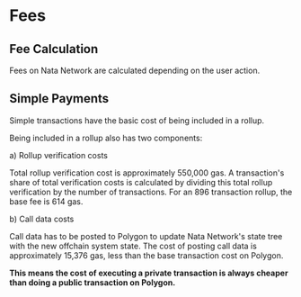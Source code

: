 # Fees

## Fee Calculation

Fees on Nata Network are calculated depending on the user action.

## Simple Payments

Simple transactions have the basic cost of being included in a rollup.

Being included in a rollup also has two components:

a) Rollup verification costs

Total rollup verification cost is approximately 550,000 gas. A transaction's share of total verification costs is calculated by dividing this total rollup verification by the number of transactions. For an 896 transaction rollup, the base fee is 614 gas.

b) Call data costs

Call data has to be posted to Polygon to update Nata Network's state tree with the new offchain system state. The cost of posting call data is approximately 15,376 gas, less than the base transaction cost on Polygon.

**This means the cost of executing a private transaction is always cheaper than doing a public transaction on Polygon.**
